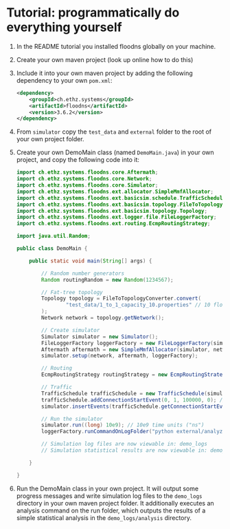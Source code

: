 # Tutorial: programmatically do everything yourself

1. In the README tutorial you installed floodns globally on your machine.

2. Create your own maven project (look up online how to do this)

3. Include it into your own maven project by adding the following dependency to your own `pom.xml`:

   ```xml
   <dependency>
       <groupId>ch.ethz.systems</groupId>
       <artifactId>floodns</artifactId>
       <version>3.6.2</version>
   </dependency>
   ```

4.  From `simulator` copy the `test_data` and `external` folder to the root of your own project folder.

5. Create your own DemoMain class (named `DemoMain.java`) in your own project, and copy the following code into it:

    ```java
    import ch.ethz.systems.floodns.core.Aftermath;
    import ch.ethz.systems.floodns.core.Network;
    import ch.ethz.systems.floodns.core.Simulator;
    import ch.ethz.systems.floodns.ext.allocator.SimpleMmfAllocator;
    import ch.ethz.systems.floodns.ext.basicsim.schedule.TrafficSchedule;
    import ch.ethz.systems.floodns.ext.basicsim.topology.FileToTopologyConverter;
    import ch.ethz.systems.floodns.ext.basicsim.topology.Topology;
    import ch.ethz.systems.floodns.ext.logger.file.FileLoggerFactory;
    import ch.ethz.systems.floodns.ext.routing.EcmpRoutingStrategy;
    
    import java.util.Random;
    
    public class DemoMain {
    
        public static void main(String[] args) {
    
            // Random number generators
            Random routingRandom = new Random(1234567);
    
            // Fat-tree topology
            Topology topology = FileToTopologyConverter.convert(
                    "test_data/1_to_1_capacity_10.properties" // 10 flow units / time unit ("bit/ns")
            );
            Network network = topology.getNetwork();
    
            // Create simulator
            Simulator simulator = new Simulator();
            FileLoggerFactory loggerFactory = new FileLoggerFactory(simulator, "demo_logs");
            Aftermath aftermath = new SimpleMmfAllocator(simulator, network);
            simulator.setup(network, aftermath, loggerFactory);
    
            // Routing
            EcmpRoutingStrategy routingStrategy = new EcmpRoutingStrategy(simulator, topology, routingRandom);
    
            // Traffic
            TrafficSchedule trafficSchedule = new TrafficSchedule(simulator, network, routingStrategy);
            trafficSchedule.addConnectionStartEvent(0, 1, 100000, 0); // "0 -> 1 send 100000 bit starting at t=0"
            simulator.insertEvents(trafficSchedule.getConnectionStartEvents());
    
            // Run the simulator
            simulator.run((long) 10e9); // 10e9 time units ("ns")
            loggerFactory.runCommandOnLogFolder("python external/analyze.py");
    
            // Simulation log files are now viewable in: demo_logs
            // Simulation statistical results are now viewable in: demo_logs/analysis
    
        }
    
    }
    ```

6. Run the DemoMain class in your own project. It will output some progress messages and write simulation log files to the `demo_logs` directory in your own maven project folder. It additionally executes an analysis command on the run folder, which outputs the results of a simple statistical analysis in the `demo_logs/analysis` directory.
